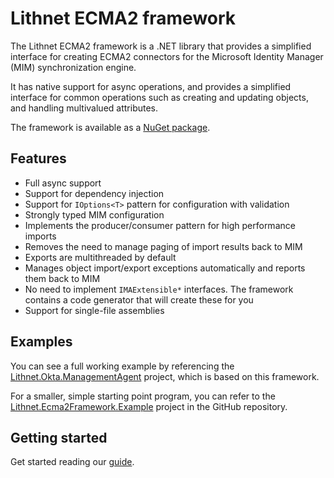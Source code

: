 # Lithnet ECMA2 framework

The Lithnet ECMA2 framework is a .NET library that provides a simplified interface for creating ECMA2 connectors for the Microsoft Identity Manager (MIM) synchronization engine.

It has native support for async operations, and provides a simplified interface for common operations such as creating and updating objects, and handling multivalued attributes.

The framework is available as a [NuGet package](https://www.nuget.org/packages/Lithnet.Ecma2Framework/).

## Features
- Full async support
- Support for dependency injection 
- Support for `IOptions<T>` pattern for configuration with validation
- Strongly typed MIM configuration
- Implements the producer/consumer pattern for high performance imports
- Removes the need to manage paging of import results back to MIM
- Exports are multithreaded by default
- Manages object import/export exceptions automatically and reports them back to MIM
- No need to implement `IMAExtensible*` interfaces. The framework contains a code generator that will create these for you
- Support for single-file assemblies

## Examples
You can see a full working example by referencing the [Lithnet.Okta.ManagementAgent](https://github.com/lithnet/okta-managementagent) project, which is based on this framework.

For a smaller, simple starting point program, you can refer to the [Lithnet.Ecma2Framework.Example](https://github.com/lithnet/ecma2-framework/tree/master/src/Lithnet.Ecma2Framework.Example) project in the GitHub repository.

## Getting started
Get started reading our [guide](getting-started.md).
